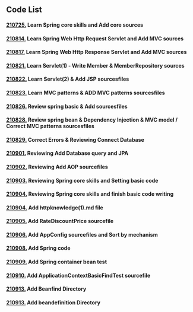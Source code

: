 ## Code List
#### [210725.](https://github.com/yujiah-github/learning-spring-archiving/tree/main/core) Learn Spring core skills and Add core sources
#### [210814.](https://github.com/yujiah-github/learning-spring-archiving/tree/main/servlet) Learn Spring Web Http Request Servlet and Add MVC sources
#### [210817.](https://github.com/yujiah-github/learning-spring-archiving/tree/main/servlet) Learn Spring Web Http Response Servlet and Add MVC sources
#### [210821.](https://github.com/yujiah-github/learning-spring-archiving/tree/main/servlet/src/main/java/hello/servlet/basic/domain/member) Learn Servlet(1) - Write Member & MemberRepository sources
#### [210822.](https://github.com/yujiah-github/learning-spring-archiving/tree/main/servlet/src/main/webapp/jsp) Learn Servlet(2) & Add JSP sourcesfiles
#### [210823.](https://github.com/yujiah-github/learning-spring-archiving/tree/main/servlet/src/main/java/hello/servlet/web/servletmvc) Learn MVC patterns & ADD MVC patterns sourcesfiles
#### [210826.](https://github.com/yujiah-github/learning-spring-archiving/tree/main/hello/src/main/java/com/example/hello) Review spring basic & Add sourcesfiles
#### [210828.](https://github.com/yujiah-github/learning-spring-archiving/tree/main/hello/src/main/java/com/example/hello) Review spring bean & Dependency Injection & MVC model / Correct MVC patterns sourcesfiles
#### [210829.](https://github.com/yujiah-github/learning-spring-archiving/tree/main/hello/src/main/java/com/example/hello) Correct Errors & Reviewing Connect Database
#### [210901.](https://github.com/yujiah-github/learning-spring-archiving/tree/main/hello/src/main/java/com/example/hello) Reviewing Add Database query and JPA
#### [210902.](https://github.com/yujiah-github/learning-spring-archiving/tree/main/hello/src/main/java/com/example/hello) Reviewing Add AOP sourcefiles
#### [210903.](https://github.com/yujiah-github/learning-spring-archiving/tree/main/core%202) Reviewing Spring core skills and Setting basic code
#### [210904.](https://github.com/yujiah-github/learning-spring-archiving/tree/main/core%202/src/main/java/hello/core) Reviewing Spring core skills and finish basic code writing
#### [210904.](https://github.com/yujiah-github/learning-spring-archiving/tree/main/httpknowledge) Add httpknowledge(1).md file
#### [210905.](https://github.com/yujiah-github/learning-spring-archiving/blob/main/core%202/src/main/java/hello/core/discount/RateDiscountPolicy.java) Add RateDiscountPrice sourcefile
#### [210906.](https://github.com/yujiah-github/learning-spring-archiving/blob/main/core%202/src/main/java/hello/core/AppConfig.java) Add AppConfig sourcefiles and Sort by mechanism
#### [210908.](https://github.com/yujiah-github/learning-spring-archiving/blob/main/core%202/src/main/java/hello/core/AppConfig.java) Add Spring code
#### [210909.](https://github.com/yujiah-github/learning-spring-archiving/blob/main/core%202/src/test/java/hello/core/beanfind/ApplicationContextInfoTest.java) Add Spring container bean test
#### [210910.](https://github.com/yujiah-github/learning-spring-archiving/blob/main/core%202/src/main/java/hello/core/beanfind/ApplicationContextBasicFindTest.java) Add ApplicationContextBasicFindTest sourcefile
#### [210913.](https://github.com/yujiah-github/learning-spring-archiving/tree/main/core%202/src/test/java/hello/core/beanfind) Add Beanfind Directory
#### [210913.](https://github.com/yujiah-github/learning-spring-archiving/tree/main/core%202/src/test/java/hello/core/beandefinition) Add beandefinition Directory

